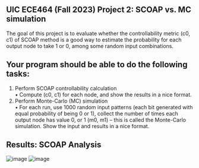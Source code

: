 ## UIC ECE464 (Fall 2023) Project 2: SCOAP vs. MC simulation
The goal of this project is to evaluate whether the controllability metric
(c0, c1) of SCOAP method is a good way to estimate the probability for each
output node to take 1 or 0, among some random input combinations.

## Your program should be able to do the following tasks:

1) Perform SCOAP controllability calculation  
• Compute (c0, c1) for each node, and show the results in a nice
format.  
2) Perform Monte-Carlo (MC) simulation  
• For each run, use 1000 random input patterns (each bit
generated with equal probability of being 0 or 1), collect the
number of times each output node has value 0, or 1 (m0, m1) –
this is called the Monte-Carlo simulation. Show the input and
results in a nice format.  

## Results: SCOAP Analysis
![image](https://github.com/FenixVu442/ECE464-SCOAP-Analysis/assets/104748038/7ea9baca-6dd8-4a73-bdd9-1fece1f8a4a6)
![image](https://github.com/FenixVu442/ECE464-SCOAP-Analysis/assets/104748038/896651a0-310b-4770-9809-d5ad3c1b561b)

